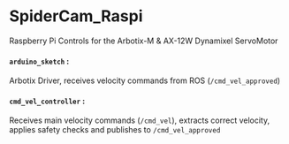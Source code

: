 # SpiderCam_Raspi
Raspberry Pi Controls for the Arbotix-M & AX-12W Dynamixel ServoMotor
#### `arduino_sketch` : 
Arbotix Driver, receives velocity commands from ROS (`/cmd_vel_approved`)  
#### `cmd_vel_controller` : 
Receives main velocity commands (`/cmd_vel`), extracts correct velocity, applies safety checks and publishes to `/cmd_vel_approved`
